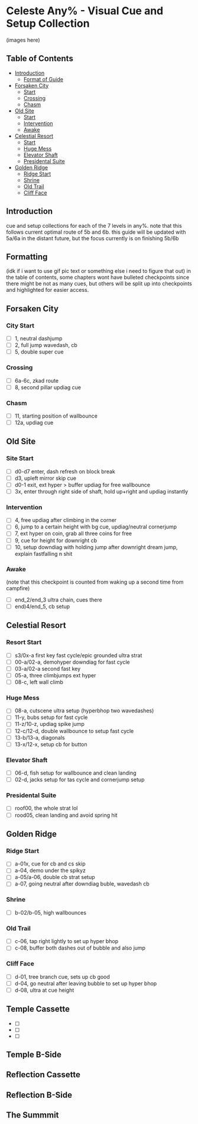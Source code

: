 # Celeste Any% - Visual Cue and Setup Collection
(images here)
## Table of Contents
- [Introduction](#introduction)
   - [Format of Guide](#formatting)
- [Forsaken City](#forsaken-city)
   - [Start](#city-start)
   - [Crossing](#crossing)
   - [Chasm](#chasm)
- [Old Site](#old-site)
   - [Start](#site-start)
   - [Intervention](#intervention)
   - [Awake](#awake)
- [Celestial Resort](#celestial-resort)
   - [Start](#resort-start)
   - [Huge Mess](#huge-mess)
   - [Elevator Shaft](#elevator-shaft)
   - [Presidental Suite](#presidental-suite)
- [Golden Ridge](#golden-ridge)  
   - [Ridge Start](#ridge-start)
   - [Shrine](#shrine)
   - [Old Trail](#old-trail)
   - [Cliff Face](#cliff-face)

## Introduction
cue and setup collections for each of the 7 levels in any%. note that this follows current optimal route of 5b and 6b. this guide will be updated with 5a/6a in the distant future, but the focus currently is on finishing 5b/6b
## Formatting
(idk if i want to use gif pic text or something else i need to figure that out)
in the table of contents, some chapters wont have bulleted checkpoints since there might be not as many cues, but others will be split up into checkpoints and highlighted for easier access. 
## Forsaken City
 ### City Start
 - [ ] 1, neutral dashjump
 - [ ] 2, full jump wavedash, cb
 - [ ] 5, double super cue
 ### Crossing
 - [ ] 6a-6c, zkad route
 - [ ] 8, second pillar updiag cue
 ### Chasm
 - [ ] 11, starting position of wallbounce
 - [ ] 12a, updiag cue
## Old Site
 ### Site Start
 - [ ] d0-d7 enter, dash refresh on block break
 - [ ] d3, upleft mirror skip cue
 - [ ] d0-1 exit, ext hyper > buffer updiag for free wallbounce
 - [ ] 3x, enter through right side of shaft, hold up+right and updiag instantly
 ### Intervention
 - [ ] 4, free updiag after climbing in the corner
 - [ ] 6, jump to a certain height with bg cue, updiag/neutral cornerjump
 - [ ] 7, ext hyper on coin, grab all three coins for free
 - [ ] 9, cue for height for downright cb
 - [ ] 10, setup downdiag with holding jump after downright dream jump, explain fastfalling n shit
 ### Awake
 (note that this checkpoint is counted from waking up a second time from campfire)
 - [ ] end_2/end_3 ultra chain, cues there
 - [ ] end)4/end_5, cb setup
## Celestial Resort
 ### Resort Start
 - [ ] s3/0x-a first key fast cycle/epic grounded ultra strat
 - [ ] 00-a/02-a, demohyper downdiag for fast cycle
 - [ ] 03-a/02-a second fast key
 - [ ] 05-a, three climbjumps ext hyper
 - [ ] 08-c, left wall climb
 ### Huge Mess
 - [ ] 08-a, cutscene ultra setup (hyperbhop two wavedashes)
 - [ ] 11-y, bubs setup for fast cycle
 - [ ] 11-z/10-z, updiag spike jump
 - [ ] 12-c/12-d, double wallbounce to setup fast cycle
 - [ ] 13-b/13-a, diagonals
 - [ ] 13-x/12-x, setup cb for button
 ### Elevator Shaft
 - [ ] 06-d, fish setup for wallbounce and clean landing
 - [ ] 02-d, jacks setup for tas cycle and cornerjump setup
 ### Presidental Suite
 - [ ] roof00, the whole strat lol
 - [ ] rood05, clean landing and avoid spring hit
## Golden Ridge
 ### Ridge Start 
 - [ ] a-01x, cue for cb and cs skip 
 - [ ] a-04, demo under the spikyz
 - [ ] a-05/a-06, double cb strat setup
 - [ ] a-07, going neutral after downdiag buble, wavedash cb
 ### Shrine
 - [ ] b-02/b-05, high wallbounces
 ### Old Trail
  - [ ] c-06, tap right lightly to set up hyper bhop
  - [ ] c-08, buffer both dashes out of bubble and also jump
 ### Cliff Face
  - [ ] d-01, tree branch cue, sets up cb good
  - [ ] d-04, go neutral after leaving bubble to set up hyper bhop
  - [ ] d-08, ultra at cue height
## Temple Cassette
 - [ ] 
 - [ ] 
 - [ ] 
## Temple B-Side

## Reflection Cassette

## Reflection B-Side

## The Summmit
 
